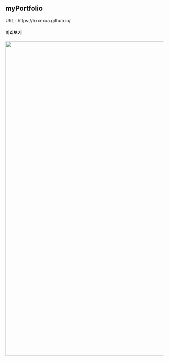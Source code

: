 <h2>myPortfolio</h2>
URL : https://hxxnxxa.github.io/
</br>
<p align="center">
  <h4>미리보기</h4>
  <img src="https://user-images.githubusercontent.com/23094041/120588224-ccb9a880-c471-11eb-984a-1b3e0e93b1d6.png" width="1000" height"500"/>
</p>
</br>
